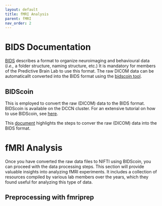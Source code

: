 ```yaml
---
layout: default
title: fMRI Analysis
parent: fMRI
nav_order: 2
---
```


# BIDS Documentation 
[BIDS](http://bids.neuroimaging.io/) describes a format to organize neuroimaging and behavioural data (_i.e.,_ a folder structure, naming structure, etc.) It is mandatory for members of the Predictive Brain Lab to use this format. The raw DICOM data can be automaticallt converted into the BIDS format using the [bidscoin tool](https://github.com/Donders-Institute/bidscoin). 

## BIDScoin
This is employed to convert the raw (DICOM) data to the BIDS format. BIDScoin is available on the DCCN cluster. For an extensive tutorial on how to use BIDScoin, see [here](https://github.com/Donders-Institute/bidscoin#bidscoin-tutorial).

This [document](./fmri/bids-coin.md) highlights the steps to conver the raw (DICOM) data into the BIDS format.

# fMRI Analysis

Once you have converted the raw data files to NIFTI using BIDScoin, you can proceed with the data processing steps.
This section will provide valuable insights into analyzing fMRI experiments. It includes a collection of resources compiled by various lab members over the years, which they found useful for analyzing this type of data. 

## Preprocessing with fmriprep
